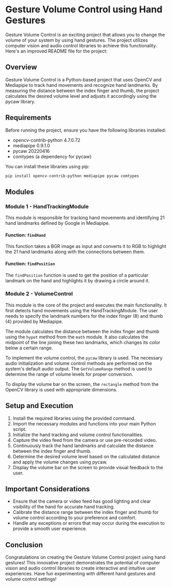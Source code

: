 # Gesture Volume Control using Hand Gestures

Gesture Volume Control is an exciting project that allows you to change the volume of your system by using hand gestures. The project utilizes computer vision and audio control libraries to achieve this functionality. Here's an improved README file for the project:

## Overview

Gesture Volume Control is a Python-based project that uses OpenCV and Mediapipe to track hand movements and recognize hand landmarks. By measuring the distance between the index finger and thumb, the project calculates the desired volume level and adjusts it accordingly using the pycaw library.

## Requirements

Before running the project, ensure you have the following libraries installed:

- opencv-contrib-python 4.7.0.72
- mediapipe 0.9.1.0
- pycaw 20220416
- comtypes (a dependency for pycaw)

You can install these libraries using pip:

```bash
pip install opencv-contrib-python mediapipe pycaw comtypes
```

## Modules

### Module 1 - HandTrackingModule

This module is responsible for tracking hand movements and identifying 21 hand landmarks defined by Google in Mediapipe.

#### Function: `findHand`

This function takes a BGR image as input and converts it to RGB to highlight the 21 hand landmarks along with the connections between them.

#### Function: `findPosition`

The `findPosition` function is used to get the position of a particular landmark on the hand and highlights it by drawing a circle around it.

### Module 2 - VolumeControl

This module is the core of the project and executes the main functionality. It first detects hand movements using the HandTrackingModule. The user needs to specify the landmark numbers for the index finger (8) and thumb (4) provided by Mediapipe.

The module calculates the distance between the index finger and thumb using the `hypot` method from the `math` module. It also calculates the midpoint of the line joining these two landmarks, which changes its color below a certain range.

To implement the volume control, the `pycaw` library is used. The necessary audio initialization and volume control methods are performed on the system's default audio output. The `GetVolumeRange` method is used to determine the range of volume levels for proper conversion.

To display the volume bar on the screen, the `rectangle` method from the OpenCV library is used with appropriate dimensions.

## Setup and Execution

1. Install the required libraries using the provided command.
2. Import the necessary modules and functions into your main Python script.
3. Initialize the hand tracking and volume control functionalities.
4. Capture the video feed from the camera or use pre-recorded video.
5. Continuously track the hand landmarks and calculate the distance between the index finger and thumb.
6. Determine the desired volume level based on the calculated distance and apply the volume changes using pycaw.
7. Display the volume bar on the screen to provide visual feedback to the user.

## Important Considerations

- Ensure that the camera or video feed has good lighting and clear visibility of the hand for accurate hand tracking.
- Calibrate the distance range between the index finger and thumb for volume control according to your preference and comfort.
- Handle any exceptions or errors that may occur during the execution to provide a smooth user experience.

## Conclusion

Congratulations on creating the Gesture Volume Control project using hand gestures! This innovative project demonstrates the potential of computer vision and audio control libraries to create interactive and intuitive user experiences. Have fun experimenting with different hand gestures and volume control settings!
